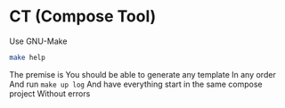 # CT (Compose Tool)

Use GNU-Make

```sh
make help
```

The premise is
You should be able to generate any template
In any order
And run `make up log`
And have everything start in the same compose project
Without errors